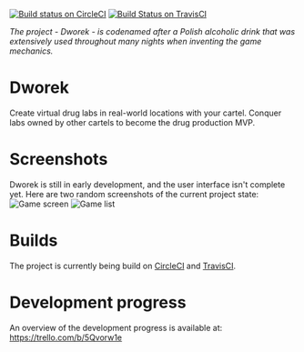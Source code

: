 [![Build status on CircleCI](https://circleci.com/gh/timvisee/Dworek.svg?style=svg)](https://circleci.com/gh/timvisee/Dworek)
[![Build Status on TravisCI](https://travis-ci.org/timvisee/Dworek.svg?branch=master)](https://travis-ci.org/timvisee/Dworek)

*The project - Dworek - is codenamed after a Polish alcoholic drink that was extensively used throughout many nights when inventing the game mechanics.*

# Dworek
Create virtual drug labs in real-world locations with your cartel.
Conquer labs owned by other cartels to become the drug production MVP.

# Screenshots
Dworek is still in early development, and the user interface isn't complete yet.
Here are two random screenshots of the current project state:  
![Game screen](https://raw.githubusercontent.com/timvisee/Dworek/master/res/screenshot/GameScreen.png)
![Game list](https://raw.githubusercontent.com/timvisee/Dworek/master/res/screenshot/GameList.png)

# Builds
The project is currently being build on [CircleCI](https://circleci.com/gh/timvisee/Dworek/) and [TravisCI](https://travis-ci.org/timvisee/Dworek).

# Development progress
An overview of the development progress is available at: https://trello.com/b/5Qvorw1e